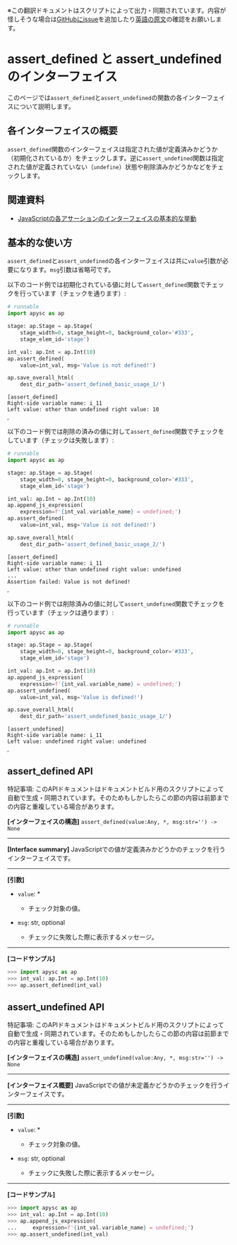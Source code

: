 <span class="inconspicuous-txt">※この翻訳ドキュメントはスクリプトによって出力・同期されています。内容が怪しそうな場合は<a href="https://github.com/simon-ritchie/apysc/issues" target="_blank">GitHubにissue</a>を追加したり[英語の原文](assert_defined_and_undefined.md)の確認をお願いします。</span>

# assert_defined と assert_undefined のインターフェイス

このページでは`assert_defined`と`assert_undefined`の関数の各インターフェイスについて説明します。

## 各インターフェイスの概要

`assert_defined`関数のインターフェイスは指定された値が定義済みかどうか（初期化されているか）をチェックします。逆に`assert_undefined`関数は指定された値が定義されていない（`undefine`）状態や削除済みかどうかなどをチェックします。

## 関連資料

- [JavaScriptの各アサーションのインターフェイスの基本的な挙動](jp_assertion_basic_behavior.md)

## 基本的な使い方

`assert_defined`と`assert_undefined`の各インターフェイスは共に`value`引数が必要になります。`msg`引数は省略可です。

以下のコード例では初期化されている値に対して`assert_defined`関数でチェックを行っています（チェックを通ります）:

```py
# runnable
import apysc as ap

stage: ap.Stage = ap.Stage(
    stage_width=0, stage_height=0, background_color='#333',
    stage_elem_id='stage')

int_val: ap.Int = ap.Int(10)
ap.assert_defined(
    value=int_val, msg='Value is not defined!')

ap.save_overall_html(
    dest_dir_path='assert_defined_basic_usage_1/')
```

```
[assert_defined]
Right-side variable name: i_11
Left value: other than undefined right value: 10
```

<iframe src="static/assert_defined_basic_usage_1/index.html" width="0" height="0"></iframe>

以下のコード例では削除の済みの値に対して`assert_defined`関数でチェックをしています（チェックは失敗します）:

```py
# runnable
import apysc as ap

stage: ap.Stage = ap.Stage(
    stage_width=0, stage_height=0, background_color='#333',
    stage_elem_id='stage')

int_val: ap.Int = ap.Int(10)
ap.append_js_expression(
    expression=f'{int_val.variable_name} = undefined;')
ap.assert_defined(
    value=int_val, msg='Value is not defined!')

ap.save_overall_html(
    dest_dir_path='assert_defined_basic_usage_2/')
```

```
[assert_defined]
Right-side variable name: i_11
Left value: other than undefined right value: undefined
...
Assertion failed: Value is not defined!
```

<iframe src="static/assert_defined_basic_usage_2/index.html" width="0" height="0"></iframe>

以下のコード例では削除済みの値に対して`assert_undefined`関数でチェックを行っています（チェックは通ります）:

```py
# runnable
import apysc as ap

stage: ap.Stage = ap.Stage(
    stage_width=0, stage_height=0, background_color='#333',
    stage_elem_id='stage')

int_val: ap.Int = ap.Int(10)
ap.append_js_expression(
    expression=f'{int_val.variable_name} = undefined;')
ap.assert_undefined(
    value=int_val, msg='Value is defined!')

ap.save_overall_html(
    dest_dir_path='assert_undefined_basic_usage_1/')
```

```
[assert_undefined]
Right-side variable name: i_11
Left value: undefined right value: undefined
```

<iframe src="static/assert_undefined_basic_usage_1/index.html" width="0" height="0"></iframe>

## assert_defined API

<span class="inconspicuous-txt">特記事項: このAPIドキュメントはドキュメントビルド用のスクリプトによって自動で生成・同期されています。そのためもしかしたらこの節の内容は前節までの内容と重複している場合があります。</span>

**[インターフェイスの構造]** `assert_defined(value:Any, *, msg:str='') -> None`<hr>

**[Interface summary]** JavaScriptでの値が定義済みかどうかのチェックを行うインターフェイスです。<hr>

**[引数]**

- `value`: *
  - チェック対象の値。

- `msg`: str, optional
  - チェックに失敗した際に表示するメッセージ。

<hr>

**[コードサンプル]**

```py
>>> import apysc as ap
>>> int_val: ap.Int = ap.Int(10)
>>> ap.assert_defined(int_val)
```

## assert_undefined API

<span class="inconspicuous-txt">特記事項: このAPIドキュメントはドキュメントビルド用のスクリプトによって自動で生成・同期されています。そのためもしかしたらこの節の内容は前節までの内容と重複している場合があります。</span>

**[インターフェイスの構造]** `assert_undefined(value:Any, *, msg:str='') -> None`<hr>

**[インターフェイス概要]** JavaScriptでの値が未定義かどうかのチェックを行うインターフェイスです。<hr>

**[引数]**

- `value`: *
  - チェック対象の値。

- `msg`: str, optional
  - チェックに失敗した際に表示するメッセージ。

<hr>

**[コードサンプル]**

```py
>>> import apysc as ap
>>> int_val: ap.Int = ap.Int(10)
>>> ap.append_js_expression(
...     expression=f'{int_val.variable_name} = undefined;')
>>> ap.assert_undefined(int_val)
```